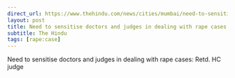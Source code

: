 ```yaml
---
direct_url: https://www.thehindu.com/news/cities/mumbai/need-to-sensitise-doctors-and-judges-in-dealing-with-rape-cases-retd-hc-judge/article66129325.ece
layout: post
title: Need to sensitise doctors and judges in dealing with rape cases: Retd. HC judge
subtitle: The Hindu
tags: [rape:case]
---
```


Need to sensitise doctors and judges in dealing with rape cases: Retd. HC judge